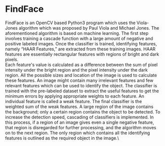 # FindFace
FindFace is an OpenCV based Python3 program which uses the Viola-Jones algorithm which was proposed by Paul Viola and Michael Jones. The aforementioned algorithm is based on machine learning. The first step involves training a cascade function with a large amount of negative and positive labeled images. Once the classifier is trained, identifying features, namely “HAAR Features,” are extracted from these training images. HAAR features are essentially rectangular features with regions of bright and dark pixels. \
Each feature's value is calculated as a difference between the sum of pixel intensity under the bright region and the pixel intensity under the dark region. All the possible sizes and location of the image is used to calculate these features. An image might contain many irrelevant features and few relevant features which can be used to identify the object. The classifier is trained with the pre-labeled dataset to extract the useful features to get the minimum errors by applying appropriate weights to each feature. An individual feature is called a weak feature. The final classifier is the weighted sum of the weak features. A large region of the image contains the background; only a certain region contains the object to be detected. To increase the detection speed, cascading of classifiers is implemented. In this process, if a region of an image gives even a single negative feature, that region is disregarded for further processing, and the algorithm moves on to the next region. The only region which contains all the identifying features is outlined as the required object in the image.\
